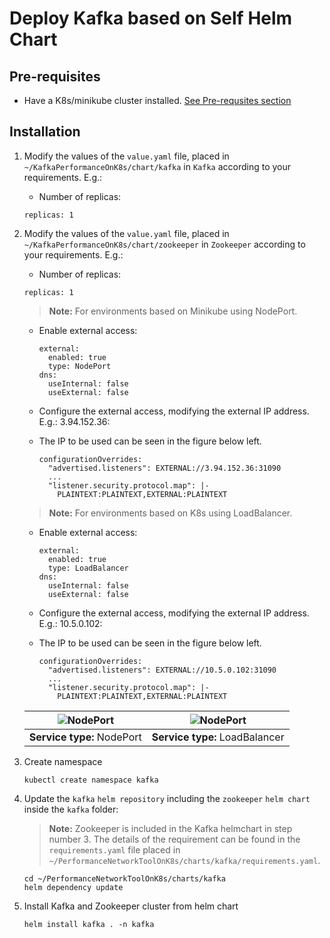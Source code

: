 # Deploy Kafka based on Self Helm Chart

## Pre-requisites

- Have a K8s/minikube cluster installed. [See Pre-requsites section](../README.md/#prerequisites)

## Installation

1. Modify the values of the `value.yaml` file, placed in `~/KafkaPerformanceOnK8s/chart/kafka` in `Kafka` according to your requirements. E.g.:

   - Number of replicas:

   ```console
   replicas: 1
   ```

2. Modify the values of the `value.yaml` file, placed in `~/KafkaPerformanceOnK8s/chart/zookeeper` in `Zookeeper` according to your requirements. E.g.:

   - Number of replicas:

   ```console
   replicas: 1
   ```

   > **Note:** For environments based on Minikube using NodePort.

    - Enable external access:

	   ```console
	   external:
	     enabled: true
	     type: NodePort
	   dns:
	     useInternal: false
	     useExternal: false
	   ```

    - Configure the external access, modifying the external IP address. E.g.: 3.94.152.36:
	- The IP to be used can be seen in the figure below left.

	   ```console
	   configurationOverrides:
	     "advertised.listeners": EXTERNAL://3.94.152.36:31090
	     ...
	     "listener.security.protocol.map": |-
	       PLAINTEXT:PLAINTEXT,EXTERNAL:PLAINTEXT
	   ```

   > **Note:** For environments based on K8s using LoadBalancer.

    - Enable external access:

	   ```console
	   external:
	     enabled: true
	     type: LoadBalancer
	   dns:
	     useInternal: false
	     useExternal: false
	   ```

    - Configure the external access, modifying the external IP address. E.g.: 10.5.0.102:
	- The IP to be used can be seen in the figure below left.

	   ```console
	   configurationOverrides:
	     "advertised.listeners": EXTERNAL://10.5.0.102:31090
	     ...
	     "listener.security.protocol.map": |-
	       PLAINTEXT:PLAINTEXT,EXTERNAL:PLAINTEXT
	   ```

	| ![NodePort](https://user-images.githubusercontent.com/6643905/216343545-64a965c2-f79c-4c1e-8778-a23f0aaa1733.png) | ![NodePort](https://user-images.githubusercontent.com/6643905/216343551-ef47bf13-0033-46c6-9062-c1cd7c7cc7d8.png) |
	|-------------------------------------------------------------------------------------------------------------------|-------------------------------------------------------------------------------------------------------------------|
	| **Service type:** NodePort                                                                                        | **Service type:** LoadBalancer                                                                                    |


3. Create namespace

   ```console
   kubectl create namespace kafka
   ```

4. Update the `kafka` `helm repository` including the `zookeeper` `helm chart` inside the `kafka` folder:

   > **Note:** Zookeeper is included in the Kafka helmchart in step number 3. The details of the requirement can be found in the `requirements.yaml` file placed in `~/PerformanceNetworkToolOnK8s/charts/kafka/requirements.yaml`.

   ```console
   cd ~/PerformanceNetworkToolOnK8s/charts/kafka
   helm dependency update
   ```

5. Install Kafka and Zookeeper cluster from helm chart

   ```console
   helm install kafka . -n kafka
   ```
